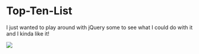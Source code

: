 # Top-Ten-List

I just wanted to play around with jQuery some to see what I could do with it and I kinda like it!

![](topTenList.gif)
